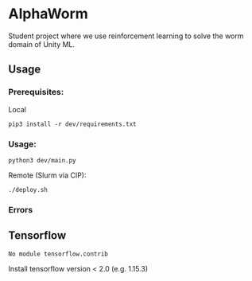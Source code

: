 # AlphaWorm
Student project where we use reinforcement learning to solve the worm domain of Unity ML.

## Usage
### Prerequisites:
Local
```
pip3 install -r dev/requirements.txt
```
### Usage:
```
python3 dev/main.py
```
Remote (Slurm via CIP):
```
./deploy.sh
```

### Errors
## Tensorflow
```
No module tensorflow.contrib
```
Install tensorflow version < 2.0 (e.g. 1.15.3)
